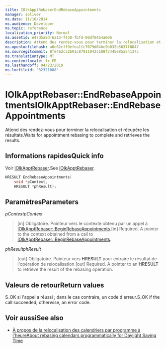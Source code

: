 ```yaml
---
title: IOlkApptRebaserEndRebaseAppointments
manager: soliver
ms.date: 11/16/2014
ms.audience: Developer
ms.topic: reference
localization_priority: Normal
ms.assetid: e47d5a8d-6a13-f430-fbfd-00df04b4a006
description: Attend des rendez-vous pour terminer la relocalisation et récupère les résultats.
ms.openlocfilehash: a6e62cff9efea1fc7079d04bc9b032b5637f8847
ms.sourcegitcommit: 8fe462c32b91c87911942c188f3445e85a54137c
ms.translationtype: MT
ms.contentlocale: fr-FR
ms.lasthandoff: 04/23/2019
ms.locfileid: "32321888"
---
```

# <a name="iolkapptrebaserendrebaseappointments"></a><span data-ttu-id="f63dc-103">IOlkApptRebaser::EndRebaseAppointments</span><span class="sxs-lookup"><span data-stu-id="f63dc-103">IOlkApptRebaser::EndRebaseAppointments</span></span>

<span data-ttu-id="f63dc-104">Attend des rendez-vous pour terminer la relocalisation et récupère les résultats.</span><span class="sxs-lookup"><span data-stu-id="f63dc-104">Waits for appointment rebasing to complete and retrieves the results.</span></span>
  
## <a name="quick-info"></a><span data-ttu-id="f63dc-105">Informations rapides</span><span class="sxs-lookup"><span data-stu-id="f63dc-105">Quick info</span></span>

<span data-ttu-id="f63dc-106">Voir [IOlkApptRebaser](iolkapptrebaser.md).</span><span class="sxs-lookup"><span data-stu-id="f63dc-106">See [IOlkApptRebaser](iolkapptrebaser.md).</span></span>
  
```cpp
HRESULT EndRebaseAppointments( 
    void *pContext, 
    HRESULT *phResult);
```

## <a name="parameters"></a><span data-ttu-id="f63dc-107">Paramètres</span><span class="sxs-lookup"><span data-stu-id="f63dc-107">Parameters</span></span>

<span data-ttu-id="f63dc-108">_pContext_</span><span class="sxs-lookup"><span data-stu-id="f63dc-108">_pContext_</span></span>
  
> <span data-ttu-id="f63dc-p101">[in] Obligatoire. Pointeur vers le contexte obtenu par un appel à [IOlkApptRebaser::BeginRebaseAppointments](iolkapptrebaser-beginrebaseappointments.md).</span><span class="sxs-lookup"><span data-stu-id="f63dc-p101">[in] Required. A pointer to the context obtained from a call to [IOlkApptRebaser::BeginRebaseAppointments](iolkapptrebaser-beginrebaseappointments.md).</span></span>
    
<span data-ttu-id="f63dc-111">_phResult_</span><span class="sxs-lookup"><span data-stu-id="f63dc-111">_phResult_</span></span>
  
> <span data-ttu-id="f63dc-p102">[out] Obligatoire. Pointeur vers **HRESULT** pour extraire le résultat de l'opération de relocalisation.</span><span class="sxs-lookup"><span data-stu-id="f63dc-p102">[out] Required. A pointer to an **HRESULT** to retrieve the result of the rebasing operation.</span></span> 
    
## <a name="return-values"></a><span data-ttu-id="f63dc-114">Valeurs de retour</span><span class="sxs-lookup"><span data-stu-id="f63dc-114">Return values</span></span>

<span data-ttu-id="f63dc-115">S_OK si l'appel a réussi ; dans le cas contraire, un code d'erreur.</span><span class="sxs-lookup"><span data-stu-id="f63dc-115">S_OK if the call succeeded; otherwise, an error code.</span></span>
  
## <a name="see-also"></a><span data-ttu-id="f63dc-116">Voir aussi</span><span class="sxs-lookup"><span data-stu-id="f63dc-116">See also</span></span>

- [<span data-ttu-id="f63dc-117">À propos de la relocalisation des calendriers par programme à l'heure</span><span class="sxs-lookup"><span data-stu-id="f63dc-117">About rebasing calendars programmatically for Daylight Saving Time</span></span>](about-rebasing-calendars-programmatically-for-daylight-saving-time.md)

